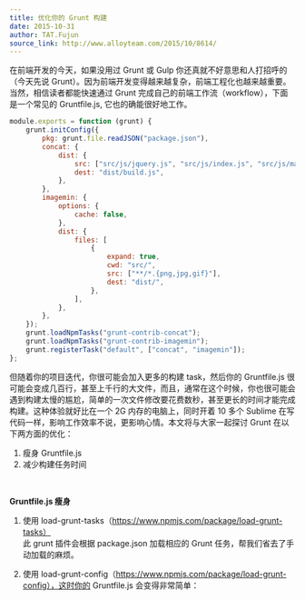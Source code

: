```yaml
---
title: 优化你的 Grunt 构建
date: 2015-10-31
author: TAT.Fujun
source_link: http://www.alloyteam.com/2015/10/8614/
---
```


<!-- {% raw %} - for jekyll -->

在前端开发的今天，如果没用过 Grunt 或 Gulp 你还真就不好意思和人打招呼的（今天先说 Grunt）。因为前端开发变得越来越复杂，前端工程化也越来越重要。当然，相信读者都能快速通过 Grunt 完成自己的前端工作流（workflow），下面是一个常见的 Gruntfile.js, 它也的确能很好地工作。

```javascript
module.exports = function (grunt) {
    grunt.initConfig({
        pkg: grunt.file.readJSON("package.json"),
        concat: {
            dist: {
                src: ["src/js/jquery.js", "src/js/index.js", "src/js/main.js"],
                dest: "dist/build.js",
            },
        },
        imagemin: {
            options: {
                cache: false,
            },
            dist: {
                files: [
                    {
                        expand: true,
                        cwd: "src/",
                        src: ["**/*.{png,jpg,gif}"],
                        dest: "dist/",
                    },
                ],
            },
        },
    });
    grunt.loadNpmTasks("grunt-contrib-concat");
    grunt.loadNpmTasks("grunt-contrib-imagemin");
    grunt.registerTask("default", ["concat", "imagemin"]);
};
```

但随着你的项目迭代，你很可能会加入更多的构建 task，然后你的 Gruntfile.js 很可能会变成几百行，甚至上千行的大文件，而且，通常在这个时候，你也很可能会遇到构建太慢的尴尬，简单的一次文件修改要花费数秒，甚至更长的时间才能完成构建。这种体验就好比在一个 2G 内存的电脑上，同时开着 10 多个 Sublime 在写代码一样，影响工作效率不说，更影响心情。本文将与大家一起探讨 Grunt 在以下两方面的优化：

1. 瘦身 Gruntfile.js  
2. 减少构建任务时间  

 

**Gruntfile.js 瘦身**

1. 使用 load-grunt-tasks（<https://www.npmjs.com/package/load-grunt-tasks）>  
此 grunt 插件会根据 package.json 加载相应的 Grunt 任务，帮我们省去了手动加载的麻烦。

2. 使用 load-grunt-config（<https://www.npmjs.com/package/load-grunt-config），这时你的> Gruntfile.js 会变得非常简单：


<!-- {% endraw %} - for jekyll -->